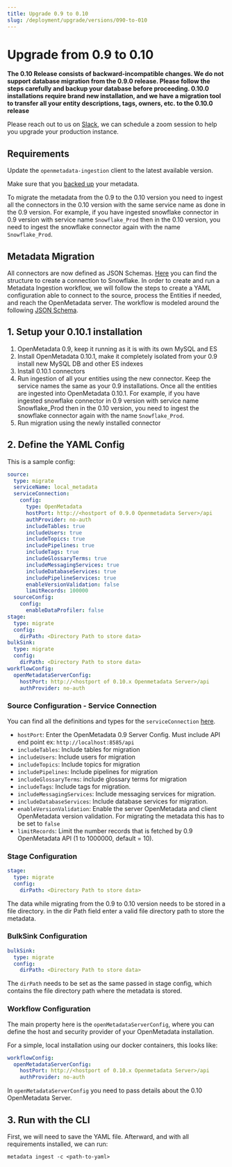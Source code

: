 ```yaml
---
title: Upgrade 0.9 to 0.10
slug: /deployment/upgrade/versions/090-to-010
---
```


# Upgrade from 0.9 to 0.10

**The 0.10 Release consists of backward-incompatible changes. We do not support database migration from the 0.9.0 release.
Please follow the steps carefully and backup your database before proceeding. 0.10.0 installations require brand new
installation, and we have a migration tool to transfer all your entity descriptions, tags, owners, etc. to the 0.10.0
release**

Please reach out to us on [Slack](https://slack.open-metadata.org), we can schedule a zoom session to help you upgrade your
production instance.

## Requirements

Update the `openmetadata-ingestion` client to the latest available version.

Make sure that you [backed up](/deployment/upgrade/backup-metadata) your metadata.

<Note>

To migrate the metadata from the 0.9 to the 0.10 version you need to ingest all the connectors in the 0.10 version with
the same service name as done in the 0.9 version. For example, if you have ingested snowflake connector in 0.9 version
with service name `Snowflake_Prod` then in the 0.10 version, you need to ingest the snowflake connector again with the
name `Snowflake_Prod`.

</Note>

## Metadata Migration

All connectors are now defined as JSON Schemas. [Here](https://github.com/open-metadata/OpenMetadata/blob/main/openmetadata-apis/src/main/resources/json/schema/entity/services/connections/metadata/openMetadataConnection.json)
you can find the structure to create a connection to Snowflake. In order to create and run a Metadata Ingestion workflow,
we will follow the steps to create a YAML configuration able to connect to the source, process the Entities if needed, 
and reach the OpenMetadata server. The workflow is modeled around the following [JSON Schema](https://github.com/open-metadata/OpenMetadata/blob/main/openmetadata-apis/src/main/resources/json/schema/metadataIngestion/workflow.json).

## 1. Setup your 0.10.1 installation

1. OpenMetadata 0.9, keep it running as it is with its own MySQL and ES
2. Install OpenMetadata 0.10.1, make it completely isolated from your 0.9 install new MySQL DB and other ES indexes
3. Install 0.10.1 connectors
4. Run ingestion of all your entities using the new connector. Keep the service names the same as your 0.9
   installations. Once all the entities are ingested into OpenMetadata 0.10.1. For example, if you have ingested
   snowflake connector in 0.9 version with service name Snowflake_Prod then in the 0.10 version, you need to ingest the
   snowflake connector again with the name `Snowflake_Prod`.
5. Run migration using the newly installed connector

## 2. Define the YAML Config

This is a sample config:

```yaml
source:
  type: migrate
  serviceName: local_metadata
  serviceConnection:
    config:
      type: OpenMetadata
      hostPort: http://<hostport of 0.9.0 Openmetadata Server>/api
      authProvider: no-auth
      includeTables: true
      includeUsers: true
      includeTopics: true
      includePipelines: true
      includeTags: true
      includeGlossaryTerms: true
      includeMessagingServices: true
      includeDatabaseServices: true
      includePipelineServices: true
      enableVersionValidation: false
      limitRecords: 100000
  sourceConfig:
    config:
      enableDataProfiler: false
stage:
  type: migrate
  config:
    dirPath: <Directory Path to store data>
bulkSink:
  type: migrate
  config:
    dirPath: <Directory Path to store data>
workflowConfig:
  openMetadataServerConfig:
    hostPort: http://<hostport of 0.10.x Openmetadata Server>/api
    authProvider: no-auth
```

### Source Configuration - Service Connection

You can find all the definitions and types for the `serviceConnection` [here](https://github.com/open-metadata/OpenMetadata/blob/main/openmetadata-apis/src/main/resources/json/schema/entity/services/connections/database/clickhouseConnection.json). 
- `hostPort`: Enter the OpenMetadata 0.9 Server Config. Must include API end point ex: `http://localhost:8585/api`
- `includeTables`: Include tables for migration
- `includeUsers`: Include users for migration 
- `includeTopics`: Include topics for migration
- `includePipelines`: Include pipelines for migration 
- `includeGlossaryTerms`: include glossary terms for migration
- `includeTags`: Include tags for migration. 
- `includeMessagingServices`: Include messaging services for migration.
- `includeDatabaseServices`: Include database services for migration.
- `enableVersionValidation`: Enable the server OpenMetadata and client OpenMetadata version validation. For migrating the metadata this has to be set to `false`
- `limitRecords`: Limit the number records that is fetched by 0.9 OpenMetadata API (1 to 1000000, default = 10).

### Stage Configuration

```yaml
stage:
  type: migrate
  config:
    dirPath: <Directory Path to store data>
```

The data while migrating from the 0.9 to 0.10 version needs to be stored in a file directory. in the dir Path field
enter a valid file directory path to store the metadata.

### BulkSink Configuration

```yaml
bulkSink:
  type: migrate
  config:
    dirPath: <Directory Path to store data>
```

The `dirPath` needs to be set as the same passed in stage config, which contains the file directory path where the
metadata is stored.

### Workflow Configuration

The main property here is the `openMetadataServerConfig`, where you can define the host and security provider of your
OpenMetadata installation. 

For a simple, local installation using our docker containers, this looks like:

```yaml
workflowConfig:
  openMetadataServerConfig:
    hostPort: http://<hostport of 0.10.x Openmetadata Server>/api
    authProvider: no-auth
```

<Note>

In `openMetadataServerConfig` you need to pass details about the 0.10 OpenMetadata Server.

</Note>

## 3. Run with the CLI

First, we will need to save the YAML file. Afterward, and with all requirements installed, we can run:

```commandline
metadata ingest -c <path-to-yaml>
```
